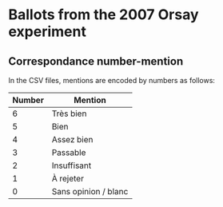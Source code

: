 # Ballots from the 2007 Orsay experiment

## Correspondance number-mention

In the CSV files, mentions are encoded by numbers as follows:

| Number | Mention |
|---|---|
| 6 | Très bien |
| 5 | Bien |
| 4 | Assez bien |
| 3 | Passable |
| 2 | Insuffisant |
| 1 | À rejeter |
| 0 | Sans opinion / blanc |
